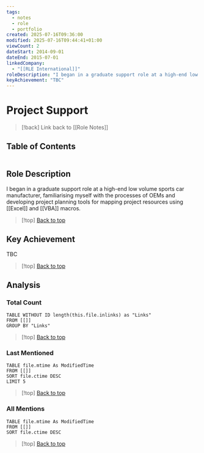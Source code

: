 ```yaml
---
tags:
  - notes
  - role
  - portfolio
created: 2025-07-16T09:36:00
modified: 2025-07-16T09:44:41+01:00
viewCount: 2
dateStart: 2014-09-01
dateEnd: 2015-07-01
linkedCompany:
  - "[[RLE International]]"
roleDescription: "I began in a graduate support role at a high-end low volume sports car manufacturer, familiarising myself with the processes of OEMs and developing project planning tools for mapping project resources using Excel and VBA macros."
keyAchievement: "TBC"
---
```

# Project Support

> [!back] Link back to [[Role Notes]]

## Table of Contents
```table-of-contents
```

## Role Description

I began in a graduate support role at a high-end low volume sports car manufacturer, familiarising myself with the processes of OEMs and developing project planning tools for mapping project resources using [[Excel]] and [[VBA]] macros.

>[!top] [Back to top](#Table%20of%20Contents)

## Key Achievement

TBC

>[!top] [Back to top](#Table%20of%20Contents)

## Analysis

### Total Count

```dataview
TABLE WITHOUT ID length(this.file.inlinks) as "Links"
FROM [[]]
GROUP BY "Links"
```

>[!top] [Back to top](#Table%20of%20Contents)

### Last Mentioned

```dataview
TABLE file.mtime As ModifiedTime
FROM [[]]
SORT file.ctime DESC
LIMIT 5
```

>[!top] [Back to top](#Table%20of%20Contents)

### All Mentions

```dataview
TABLE file.mtime As ModifiedTime
FROM [[]]
SORT file.ctime DESC
```

>[!top] [Back to top](#Table%20of%20Contents)